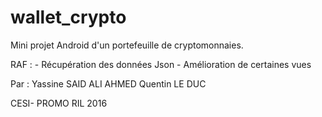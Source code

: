 # wallet_crypto

Mini projet Android d'un portefeuille de cryptomonnaies.

RAF : - Récupération des données Json
      - Amélioration de certaines vues

Par : 
Yassine SAID ALI AHMED
Quentin LE DUC 

CESI- PROMO RIL 2016
